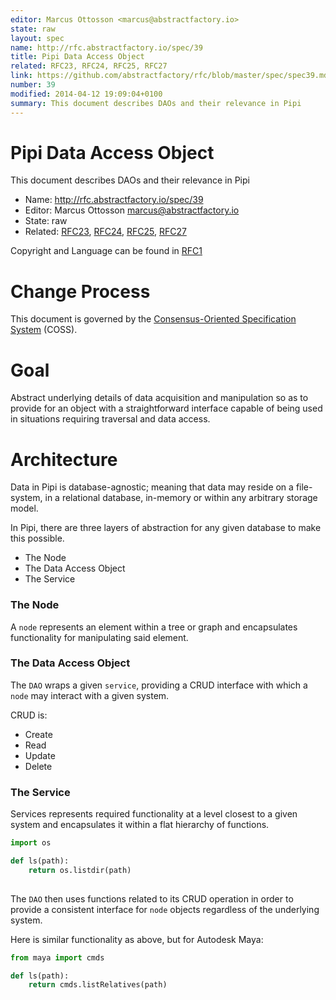 ```yaml
---
editor: Marcus Ottosson <marcus@abstractfactory.io>
state: raw
layout: spec
name: http://rfc.abstractfactory.io/spec/39
title: Pipi Data Access Object
related: RFC23, RFC24, RFC25, RFC27
link: https://github.com/abstractfactory/rfc/blob/master/spec/spec39.md
number: 39
modified: 2014-04-12 19:09:04+0100
summary: This document describes DAOs and their relevance in Pipi
---
```


# Pipi Data Access Object

This document describes DAOs and their relevance in Pipi

* Name: http://rfc.abstractfactory.io/spec/39
* Editor: Marcus Ottosson <marcus@abstractfactory.io>
* State: raw
* Related: [RFC23](http://rfc.abstractfactory.io/spec/23), [RFC24](http://rfc.abstractfactory.io/spec/24), [RFC25](http://rfc.abstractfactory.io/spec/25), [RFC27](http://rfc.abstractfactory.io/spec/27)

Copyright and Language can be found in [RFC1](http://rfc.abstractfactory.io/spec/1)

# Change Process

This document is governed by the [Consensus-Oriented Specification System](http://www.digistan.org/spec:1/COSS) (COSS).

# Goal

Abstract underlying details of data acquisition and manipulation so as to provide for an object with a straightforward interface capable of being used in situations requiring traversal and data access.

# Architecture

Data in Pipi is database-agnostic; meaning that data may reside on a file-system, in a relational database, in-memory or within any arbitrary storage model.

In Pipi, there are three layers of abstraction for any given database to make this possible.

* The Node
* The Data Access Object
* The Service

### The Node

A `node` represents an element within a tree or graph and encapsulates functionality for manipulating said element.

### The Data Access Object

The `DAO` wraps a given `service`, providing a CRUD interface with which a `node` may interact with a given system.

CRUD is:

* Create
* Read
* Update
* Delete

### The Service

Services represents required functionality at a level closest to a given system and encapsulates it within a flat hierarchy of functions.

```python
import os

def ls(path):
	return os.listdir(path)
 
```

The `DAO` then uses functions related to its CRUD operation in order to provide a consistent interface for `node` objects regardless of the underlying system.

Here is similar functionality as above, but for Autodesk Maya:

```python
from maya import cmds

def ls(path):
	return cmds.listRelatives(path)
```